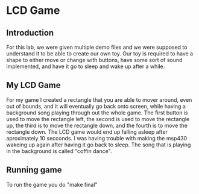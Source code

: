 # LCD Game
## Introduction

For this lab, we were given multiple demo files and we were supposed to
understand it to be able to create our own toy. Our toy is required to have a
shape to either move or change with buttons, have some sort of sound
implemented, and have it go to sleep and wake up after a while.

## My LCD Game

For my game I created a rectangle that you are able to mover around, even out
of bounds, and it will eventually go back onto screen, while having a
background song playing through out the whole game. The first button is used
to move the rectangle left, the second is used to move the rectangle up, the
third is to move the rectangle down, and the fourth is to move the rectangle
down. The LCD game would end up falling asleep after aproximately 10
secconds. I was having trouble with making the msp430 wakeing up again after
having it go back to sleep. The song that is playing in the background is
called "coffin dance".

## Running game

To run the game you do "make final"

